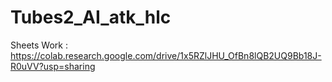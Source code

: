 # Tubes2_AI_atk_hlc

Sheets Work : https://colab.research.google.com/drive/1x5RZlJHU_OfBn8lQB2UQ9Bb18J-R0uVV?usp=sharing
